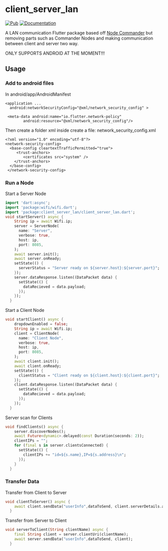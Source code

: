 # client_server_lan

[![Pub](https://img.shields.io/pub/v/client_server_lan.svg)](https://pub.dev/packages/client_server_lan)
[![Documentation](https://img.shields.io/badge/API-reference-blue)](https://pub.dev/documentation/client_server_lan/latest/client_server_lan/client_server_lan-library.html)

A LAN communication Flutter package based off [Node Commander](https://github.com/synw/nodecommander) but removing parts such as Commander Nodes and making communication between client and server two way.

ONLY SUPPORTS ANDROID AT THE MOMENT!!!

## Usage
### Add to android files

In android/app/AndroidManifest

```
<application ...
  android:networkSecurityConfig="@xml/network_security_config" >

 <meta-data android:name="io.flutter.network-policy"
        android:resource="@xml/network_security_config"/>
```

Then create a folder xml inside create a file: network_security_config.xml
```
<?xml version="1.0" encoding="utf-8"?>
<network-security-config>
  <base-config cleartextTrafficPermitted="true">
     <trust-anchors>
        <certificates src="system" />
    </trust-anchors>
  </base-config>
 </network-security-config>
```


### Run a Node

Start a Server Node

```dart
import 'dart:async';
import 'package:wifi/wifi.dart';
import 'package:client_server_lan/client_server_lan.dart';
void startServer() async {
    String ip = await Wifi.ip;
    server = ServerNode(
      name: "Server",
      verbose: true,
      host: ip,
      port: 8085,
    );
    await server.init();
    await server.onReady;
    setState(() {
      serverStatus = "Server ready on ${server.host}:${server.port}";
    });
    server.dataResponse.listen((DataPacket data) {
      setState(() {
        dataRecieved = data.payload;
      });
    });
  }
```
Start a Client Node

```dart
void startClient() async {
    dropdownEnabled = false;
    String ip = await Wifi.ip;
    client = ClientNode(
      name: "Client Node",
      verbose: true,
      host: ip,
      port: 8085,
    );
    await client.init();
    await client.onReady;
    setState(() {
      clientStatus = "Client ready on ${client.host}:${client.port}";
    });
    client.dataResponse.listen((DataPacket data) {
      setState(() {
        dataRecieved = data.payload;
      });
    });
  }
```
Server scan for Clients

```dart
void findClients() async {
    server.discoverNodes();
    await Future<dynamic>.delayed(const Duration(seconds: 2));
    clientIPs = "";
    for (final s in server.clientsConnected) {
      setState(() {
        clientIPs += "id=${s.name},IP=${s.address}\n";
      });
    }
  }
```

### Transfer Data

Transfer from Client to Server

```dart
void clientToServer() async {
    await client.sendData("userInfo",dataToSend, client.serverDetails.address);
  }
```

Transfer from Server to Client

```dart
void serverToClient(String clientName) async {
    final String client = server.clientUri(clientName);
    await server.sendData("userInfo",dataToSend, client);
  }
```

